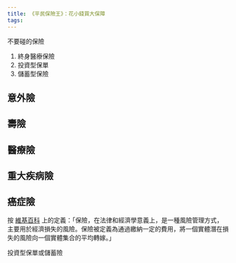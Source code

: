 ```yaml
---
title: 《平民保險王》：花小錢買大保障
tags:
---
```


<!-- more -->

不要碰的保險
1. 終身醫療保險
2. 投資型保單
3. 儲蓄型保險

## 意外險

## 壽險

## 醫療險 

## 重大疾病險

## 癌症險

按 [維基百科](https://zh.wikipedia.org/wiki/%E4%BF%9D%E9%9A%AA) 上的定義：「保險，在法律和經濟學意義上，是一種風險管理方式，主要用於經濟損失的風險。保險被定義為通過繳納一定的費用，將一個實體潛在損失的風險向一個實體集合的平均轉嫁。」

投資型保單或儲蓄險